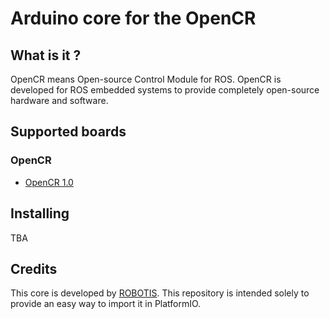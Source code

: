 # Arduino core for the OpenCR

## What is it ?
OpenCR means Open-source Control Module for ROS. OpenCR is developed for
ROS embedded systems to provide completely open-source hardware and software.

## Supported boards

### OpenCR
 * [OpenCR 1.0](https://emanual.robotis.com/docs/en/parts/controller/opencr10/)

## Installing

TBA

## Credits

This core is developed by [ROBOTIS](https://github.com/ROBOTIS-GIT/OpenCR).
This repository is intended solely to provide an easy way to import it 
in PlatformIO.

